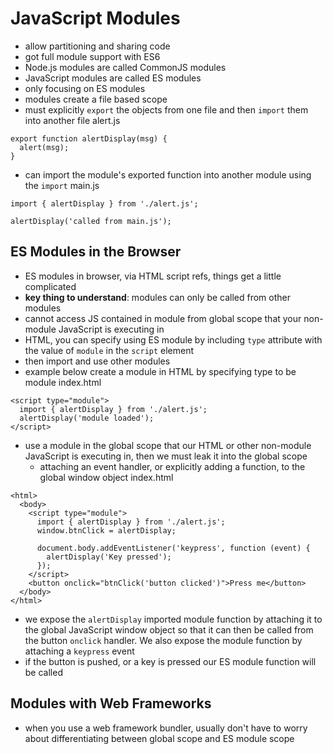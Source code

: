 # JavaScript Modules
- allow partitioning and sharing code
- got full module support with ES6
- Node.js modules are called CommonJS modules
- JavaScript modules are called ES modules
- only focusing on ES modules
- modules create a file based scope
- must explicitly `export` the objects from one file and then `import` them into another file
alert.js
```
export function alertDisplay(msg) {
  alert(msg);
}
```
- can import the module's exported function into another module using the `import`
main.js
```
import { alertDisplay } from './alert.js';

alertDisplay('called from main.js');
```

## ES Modules in the Browser
- ES modules in browser, via HTML script refs, things get a little complicated
- **key thing to understand**: modules can only be called from other modules
- cannot access JS contained in module from global scope that your non-module JavaScript is executing in
- HTML, you can specify using ES module by including `type` attribute with the value of `module` in the `script` element
- then import and use other modules
- example below create a module in HTML by specifying type to be module
index.html
```
<script type="module">
  import { alertDisplay } from './alert.js';
  alertDisplay('module loaded');
</script>
```
- use a module in the global scope that our HTML or other non-module JavaScript is executing in, then we must leak it into the global scope
    - attaching an event handler, or explicitly adding a function, to the global window object
index.html
```
<html>
  <body>
    <script type="module">
      import { alertDisplay } from './alert.js';
      window.btnClick = alertDisplay;

      document.body.addEventListener('keypress', function (event) {
        alertDisplay('Key pressed');
      });
    </script>
    <button onclick="btnClick('button clicked')">Press me</button>
  </body>
</html>
```
- we expose the `alertDisplay` imported module function by attaching it to the global JavaScript window object so that it can then be called from the button `onclick` handler. We also expose the module function by attaching a `keypress` event
- if the button is pushed, or a key is pressed our ES module function will be called

## Modules with Web Frameworks
- when you use a web framework bundler, usually don't have to worry about differentiating between global scope and ES module scope